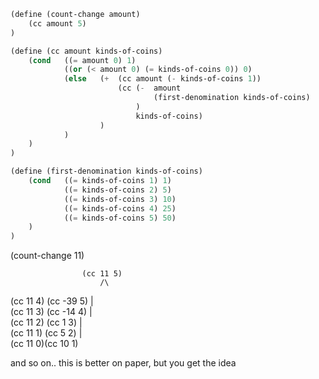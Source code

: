 ```scm
(define (count-change amount)
    (cc amount 5)
)

(define (cc amount kinds-of-coins)
    (cond   ((= amount 0) 1)
            ((or (< amount 0) (= kinds-of-coins 0)) 0)
            (else   (+  (cc amount (- kinds-of-coins 1))
                        (cc (-  amount
                                (first-denomination kinds-of-coins)
                            )
                            kinds-of-coins)
                    )
            )
    )
)

(define (first-denomination kinds-of-coins)
    (cond   ((= kinds-of-coins 1) 1)
            ((= kinds-of-coins 2) 5)
            ((= kinds-of-coins 3) 10)
            ((= kinds-of-coins 4) 25)
            ((= kinds-of-coins 5) 50)
    )
)
```


(count-change 11)

                    (cc 11 5)
                        /\
(cc 11 4)                           (cc -39 5)
    |       \
(cc 11 3)       (cc -14 4)
    |     \
(cc 11 2)   (cc 1 3)
    |   \
(cc 11 1)   (cc 5 2)
    |   \
(cc 11 0)(cc 10 1)

and so on.. this is better on paper, but you get the idea
